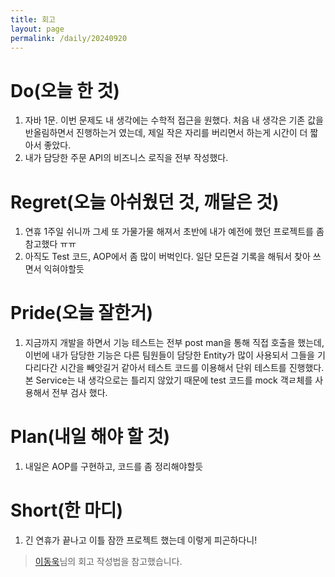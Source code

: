 ```yaml
---
title: 회고
layout: page
permalink: /daily/20240920
---
```


# Do(오늘 한 것)
1. 자바 1문. 이번 문제도 내 생각에는 수학적 접근을 원했다. 처음 내 생각은 기존 값을 반올림하면서 진행하는거 였는데, 제일 작은 자리를 버리면서 하는게 시간이 더 짧아서 좋았다.
2. 내가 담당한 주문 API의 비즈니스 로직을 전부 작성했다.

# Regret(오늘 아쉬웠던 것, 깨달은 것)
1. 연휴 1주일 쉬니까 그세 또 가물가물 해져서 초반에 내가 예전에 했던 프로젝트를 좀 참고했다 ㅠㅠ
2. 아직도 Test 코드, AOP에서 좀 많이 버벅인다. 일단 모든걸 기록을 해둬서 찾아 쓰면서 익혀야할듯

# Pride(오늘 잘한거)
1. 지금까지 개발을 하면서 기능 테스트는 전부 post man을 통해 직접 호출을 했는데, 이번에 내가 담당한 기능은 다른 팀원들이 담당한 Entity가 많이 사용되서 그들을 기다리다간 시간을 빼앗길거 같아서 테스트 코드를 이용해서 단위 테스트를 진행했다. 본 Service는 내 생각으로는 틀리지 않았기 때문에 test 코드를 mock 객ㄹ체를 사용해서 전부 검사 했다.

# Plan(내일 해야 할 것)
1. 내일은 AOP를 구현하고, 코드를 좀 정리해야할듯

# Short(한 마디)
1. 긴 연휴가 끝나고 이틀 잠깐 프로젝트 했는데 이렇게 피곤하다니!


> [이동욱](https://dongwooklee96.github.io/)님의 회고 작성법을 참고했습니다.